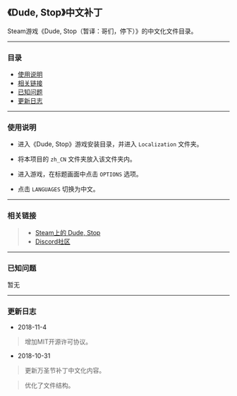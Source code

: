 ## 《Dude, Stop》中文补丁

Steam游戏《Dude, Stop（暂译：哥们，停下）》的中文化文件目录。

------

### 目录

* [使用说明](#使用说明-1)
* [相关链接](#相关链接-1)
* [已知问题](#已知问题-1)
* [更新日志](#更新日志-1)

------

### <span id="使用说明-1">使用说明</span>

* 进入《Dude, Stop》游戏安装目录，并进入 ```Localization``` 文件夹。

* 将本项目的 ```zh_CN``` 文件夹放入该文件夹内。

* 进入游戏，在标题画面中点击 ```OPTIONS``` 选项。

* 点击 ```LANGUAGES``` 切换为中文。

------

### <span id="相关链接-1">相关链接</spam>

> * [Steam上的 Dude, Stop](https://store.steampowered.com/app/574560/Dude_Stop/)
> * [Discord社区](https://discord.gg/vdge2Vh)

------

### <span id="已知问题-1">已知问题</spam>

暂无

------


### <span id="更新日志-1">更新日志</span>

* 2018-11-4

> 增加MIT开源许可协议。

* 2018-10-31

> 更新万圣节补丁中文化内容。

> 优化了文件结构。